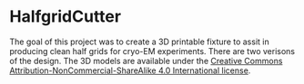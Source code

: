 # HalfgridCutter

The goal of this project was to create a 3D printable fixture to assit in producing clean half grids for cryo-EM experiments. There are two verisons of the design.
The 3D models are available under the [Creative Commons Attribution-NonCommercial-ShareAlike 4.0 International license](https://creativecommons.org/licenses/by-nc-sa/4.0/?ref=chooser-v1).
